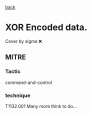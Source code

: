 [back](../index.md)
# XOR Encoded data.
Cover by sigma :x: 
## MITRE
### Tactic
command-and-control
### technique
T1132.001
Many more think to do...